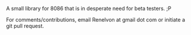 A small library for 8086 that is in desperate need for beta testers. ;P

For comments/contributions, email Renelvon at gmail dot com or initiate a git pull request.
